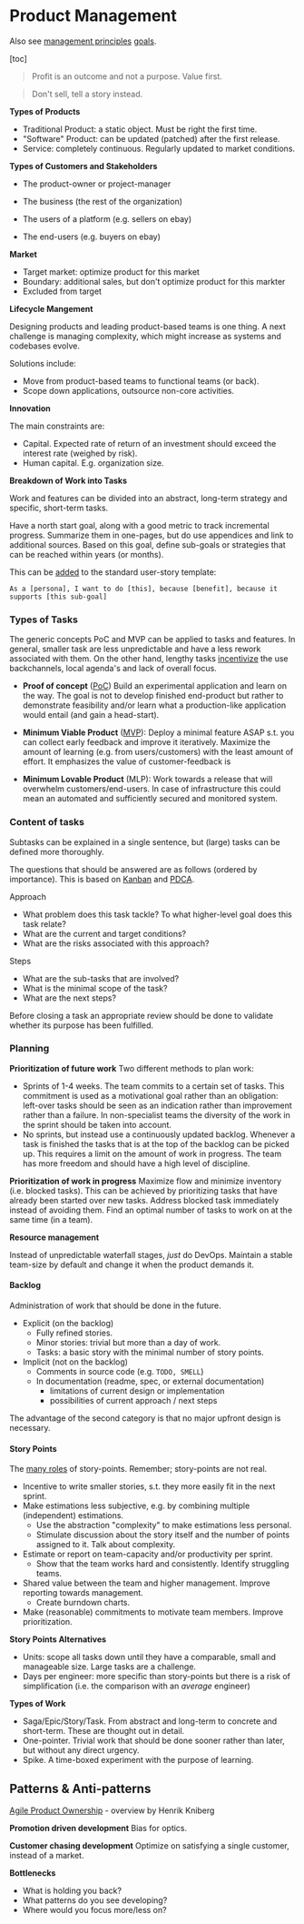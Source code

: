 # Product Management

Also see [management principles](management-principles.md)  [goals](goals-planning-strategy.md).

[toc]

> Profit is an outcome and not a purpose. Value first.

> Don't sell, tell a story instead.



**Types of Products**

- Traditional Product: a static object. Must be right the first time.
- "Software" Product: can be updated (patched) after the first release.
- Service: completely continuous. Regularly updated to market conditions.



**Types of Customers and Stakeholders**

- The product-owner or project-manager
- The business (the rest of the organization)

- The users of a platform (e.g. sellers on ebay)
- The end-users (e.g. buyers on ebay)



**Market**

- Target market: optimize product for this market
- Boundary: additional sales, but don't optimize product for this markter
- Excluded from target



**Lifecycle Mangement**

Designing products and leading product-based teams is one thing. A next challenge is managing complexity, which might increase as systems and codebases evolve.

Solutions include:

- Move from product-based teams to functional teams (or back).
- Scope down applications, outsource non-core activities.



**Innovation**

The main constraints are:

- Capital. Expected rate of return of an investment should exceed the interest rate (weighed by risk).
- Human capital. E.g. organization size.



**Breakdown of Work into Tasks**

Work and features can be divided into an abstract, long-term strategy and specific, short-term tasks.

Have a north start goal, along with a good metric to track incremental progress. Summarize them in one-pages, but do use appendices and link to additional sources. 
Based on this goal, define sub-goals or strategies that can be reached within years (or months). 

This can be [added](https://medium.com/hackernoon/the-random-ticket-game-693f6a6c7ea4) to the standard user-story template:

```
As a [persona], I want to do [this], because [benefit], because it supports [this sub-goal]
```





### Types of Tasks

The generic concepts PoC and MVP can be applied to tasks and features. In general, smaller task are less unpredictable and have a less rework associated with them. On the other hand, lengthy tasks [incentivize](https://medium.com/hackernoon/wip-it-real-good-66aa710178fd) the use backchannels, local agenda's and lack of overall focus.

- **Proof of concept** ([PoC](https://en.wikipedia.org/wiki/Proof_of_concept))
    Build an experimental application and learn on the way. The goal is not to develop finished end-product but rather to demonstrate feasibility and/or learn what a production-like application would entail (and gain a head-start).

- **Minimum Viable Product** ([MVP](https://en.wikipedia.org/wiki/Minimum_viable_product)): 
    Deploy a minimal feature ASAP s.t. you can collect early feedback and improve it iteratively. Maximize the amount of learning (e.g. from users/customers) with the least amount of effort. It emphasizes the value of customer-feedback is 
- **Minimum Lovable Product** (MLP): 
    Work towards a release that will overwhelm customers/end-users. In case of infrastructure this could mean an automated and sufficiently secured and monitored system.



### Content of tasks

Subtasks can be explained in a single sentence, but (large) tasks can be defined more thoroughly.

The questions that should be answered are as follows (ordered by importance). This is based on [Kanban](https://en.wikipedia.org/wiki/Kanban) and [PDCA](https://en.wikipedia.org/wiki/PDCA).

Approach

- What problem does this task tackle? To what higher-level goal does this task relate?
- What are the current and target conditions?
- What are the risks associated with this approach?

Steps

- What are the sub-tasks that are involved?
- What is the minimal scope of the task?
- What are the next steps?

Before closing a task an appropriate review should be done to validate whether its purpose has been fulfilled.



### Planning

**Prioritization of future work**
Two different methods to plan work:

- Sprints of 1-4 weeks. The team commits to a certain set of tasks. This commitment is used as a motivational goal rather than an obligation: left-over tasks should be seen as an indication rather than improvement rather than a failure. In non-specialist teams the diversity of the work in the sprint should be taken into account.
- No sprints, but instead use a continuously updated backlog. Whenever a task is finished the tasks that is at the top of the backlog can be picked up. This requires a limit on the amount of work in progress. The team has more freedom and should have a high level of discipline.

**Prioritization of work in progress**
Maximize flow and minimize inventory (i.e. blocked tasks). This can be achieved by prioritizing tasks that have already been started over new tasks. Address blocked task immediately instead of avoiding them. Find an optimal number of tasks to work on at the same time (in a team).

**Resource management**

Instead of unpredictable waterfall stages,  _just_ do DevOps. Maintain a stable team-size by default and change it when the product demands it.



#### Backlog

Administration of work that should be done in the future.
- Explicit (on the backlog)
	- Fully refined stories.
	- Minor stories: trivial but more than a day of work.
	- Tasks: a basic story with the minimal number of story points.
- Implicit (not on the backlog)
	- Comments in source code (e.g. `TODO, SMELL`)
	- In documentation (readme, spec, or external documentation)
		- limitations of current design or implementation
		- possibilities of current approach / next steps

The advantage of the second category is that no major upfront design is necessary.



#### Story Points

The [many roles](https://twitter.com/johncutlefish/status/1425849975108358147/photo/1) of story-points. Remember; story-points are not real.

- Incentive to write smaller stories, s.t. they more easily fit in the next sprint.
- Make estimations less subjective, e.g. by combining multiple (independent) estimations.
    - Use the abstraction "complexity" to make estimations less personal.
    - Stimulate discussion about the story itself and the number of points assigned to it. Talk about complexity.
- Estimate or report on team-capacity and/or productivity per sprint.
    - Show that the team works hard and consistently. Identify struggling teams.
- Shared value between the team and higher management. Improve reporting towards management.
    - Create burndown charts.
- Make (reasonable) commitments to motivate team members. Improve prioritization.



**Story Points Alternatives**

- Units: scope all tasks down until they have a comparable, small and manageable size. Large tasks are a challenge.
- Days per engineer: more specific than story-points but there is a risk of simplification (i.e. the comparison with an *average* engineer)



**Types of Work**

- Saga/Epic/Story/Task. From abstract and long-term to concrete and short-term. These are thought out in detail.
- One-pointer. Trivial work that should be done sooner rather than later, but without any direct urgency.
- Spike. A time-boxed experiment with the purpose of learning.





## Patterns & Anti-patterns

[Agile Product Ownership](https://www.youtube.com/watch?v=502ILHjX9EE) - overview by Henrik Kniberg



**Promotion driven development**
Bias for optics.

**Customer chasing development**
Optimize on satisfying a single customer, instead of a market.




**Bottlenecks**

- What is holding you back?
- What patterns do you see developing?
- Where would you focus more/less on?
